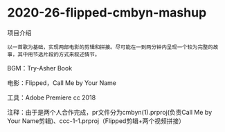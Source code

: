# 2020-26-flipped-cmbyn-mashup
项目介绍

    以一首歌为基础，实现两部电影的剪辑和拼接。尽可能在一到两分钟内呈现一个较为完整的故事，其中用节选片段的方式来叙述情节。
BGM：Try-Asher Book

电影：Flipped，Call Me by Your Name

工具：Adobe Premiere cc 2018

注释：由于是两个人合作完成，pr文件分为cmbyn(1).prproj(负责Call Me by Your Name剪辑)、ccc-1-1.prproj（Flipped剪辑+两个视频拼接）


